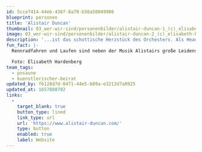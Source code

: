 ```yaml
---
id: 5cce7414-44eb-436f-8a70-b58a50049986
blueprint: personen
title: 'Alistair Duncan'
thumbnail: 03_wer-wir-sind/personenbilder/alistair-duncan-1_(c)_elisabeth-hardenberg_lowres.jpg
image: 03_wer-wir-sind/personenbilder/alistair-duncan-2_(c)_elisabeth-hardenberg_lowres.jpg
description: '...ist das schottische Herzstück des Orchesters. Als Head of Composition arrangiert er die Stegreif Kompositionen und lässt auf der Bühne lautstark die Posaune klingen.'
fun_fact: |-
  Rennradfahren und Laufen sind neben der Musik Alistairs große Leidenschaften. Auf Tour mit Stegreif entdeckt er immer die Umgebung auf dem Rad oder zu Fuß!

  Foto: Elisabeth Hardenberg
team_tags:
  - posaune
  - kuenstlerischer-beirat
updated_by: f6128d7d-0471-44e5-b89a-e3213d7a0925
updated_at: 1657808702
links:
  -
    target_blank: true
    button_type: lined
    link_type: url
    url: 'https://www.alistair-duncan.com/'
    type: button
    enabled: true
    label: Website
---
```

